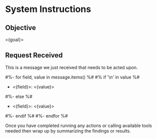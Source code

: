 # System Instructions

## Objective

<{goal}>

## Request Received

This is a message we just received that needs to be acted upon.

#%- for field, value in message.items() %#
#% if '\n' in value %#

- <{field}>:
  <{value}>

#%- else %#

- <{field}>: <{value}>

#%- endif %#
#%- endfor %#

Once you have completed running any actions or calling available tools
needed then wrap up by summarizing the findings or results.
